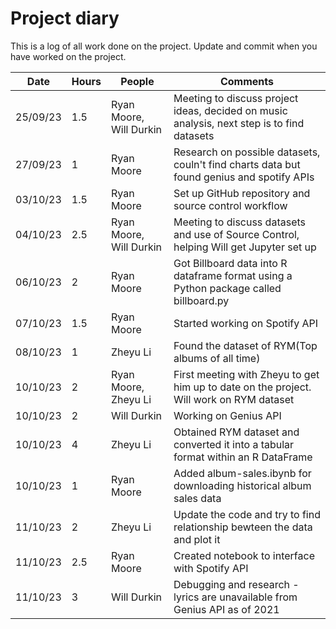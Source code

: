 # Project diary

This is a log of all work done on the project. Update and commit when you have worked on the project.

| Date     | Hours | People                  | Comments                                                                                   |
| -------- | ----- | ----------------------- | ------------------------------------------------------------------------------------------ |
| 25/09/23 | 1.5   | Ryan Moore, Will Durkin | Meeting to discuss project ideas, decided on music analysis, next step is to find datasets |
| 27/09/23 | 1     | Ryan Moore              | Research on possible datasets, couln't find charts data but found genius and spotify APIs  |
| 03/10/23 | 1.5   | Ryan Moore              | Set up GitHub repository and source control workflow                                       |
| 04/10/23 | 2.5   | Ryan Moore, Will Durkin | Meeting to discuss datasets and use of Source Control, helping Will get Jupyter set up     |
| 06/10/23 | 2     | Ryan Moore              | Got Billboard data into R dataframe format using a Python package called billboard.py      |
| 07/10/23 | 1.5   | Ryan Moore              | Started working on Spotify API                                                             |
| 08/10/23 | 1     | Zheyu Li                | Found the dataset of RYM(Top albums of all time)                                           |
| 10/10/23 | 2     | Ryan Moore, Zheyu Li    | First meeting with Zheyu to get him up to date on the project. Will work on RYM dataset    |
| 10/10/23 | 2     | Will Durkin             | Working on Genius API                                                                      |
| 10/10/23 | 4     | Zheyu Li                | Obtained RYM dataset and converted it into a tabular format within an R DataFrame          |
| 10/10/23 | 1     | Ryan Moore              | Added album-sales.ibynb for downloading historical album sales data                        |
| 11/10/23 | 2     | Zheyu Li                | Update the code and try to find relationship bewteen the data and plot it                  |
| 11/10/23 | 2.5   | Ryan Moore              | Created notebook to interface with Spotify API                                             |
| 11/10/23 | 3     | Will Durkin             | Debugging and research - lyrics are unavailable from Genius API as of 2021                 |

